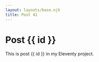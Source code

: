 ```yaml
---
layout: layouts/base.njk
title: Post 41
---
```


# Post {{ id }}

This is post {{ id }} in my Eleventy project.
